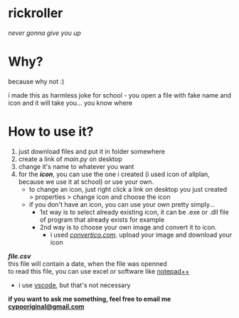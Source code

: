 # rickroller

*never gonna give you up*

# Why?

because why not :)

i made this as harmless joke for school - you open a file with fake name and icon and it will take you... you know where

# How to use it? 

1. just download files and put it in folder somewhere
2. create a link of *main.py* on desktop
3. change it's name to whatever you want
4. for the ***icon***, you can use the one i created (i used icon of allplan, because we use it at school) or use your own. 
    - to change an icon, just right click a link on desktop you just created > properties > change icon and choose the icon
    - if you don't have an icon, you can use your own pretty simply...
        - 1st way is to select already existing icon, it can be .exe or .dll file of program that already exists for example
        - 2nd way is to choose your own image and convert it to icon. 
            - i used *[convertico.com](https://convertico.com/)*. upload your image and download your icon

***file.csv***  
this file will contain a date, when the file was openned  
to read this file, you can use excel or software like [notepad++](https://notepad-plus-plus.org/downloads/)
- i use [vscode](https://code.visualstudio.com/download), but that's not necessary


**if you want to ask me something, feel free to email me cypooriginal@gmail.com**

